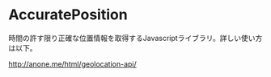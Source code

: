 # AccuratePosition

時間の許す限り正確な位置情報を取得するJavascriptライブラリ。詳しい使い方は以下。

http://anone.me/html/geolocation-api/
